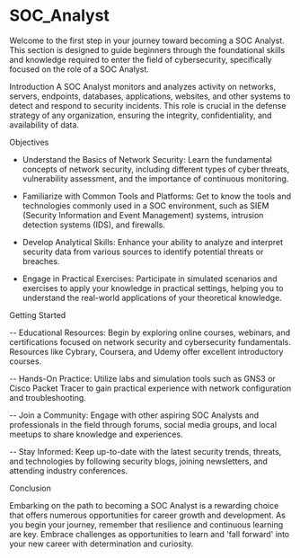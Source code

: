 # SOC_Analyst
Welcome to the first step in your journey toward becoming a SOC Analyst.
This section is designed to guide beginners through the foundational skills and knowledge required to enter the field of cybersecurity, specifically focused on the role of a SOC Analyst.

Introduction
A SOC Analyst monitors and analyzes activity on networks, servers, endpoints, databases, applications, websites, and other systems to detect and respond to security incidents.
This role is crucial in the defense strategy of any organization, ensuring the integrity, confidentiality, and availability of data.

Objectives

- Understand the Basics of Network Security: Learn the fundamental concepts of network security, including different types of cyber threats, vulnerability assessment, and the importance of continuous monitoring.

- Familiarize with Common Tools and Platforms: Get to know the tools and technologies commonly used in a SOC environment, such as SIEM (Security Information and Event Management) systems, intrusion detection systems (IDS), and firewalls.

- Develop Analytical Skills: Enhance your ability to analyze and interpret security data from various sources to identify potential threats or breaches.

- Engage in Practical Exercises: Participate in simulated scenarios and exercises to apply your knowledge in practical settings, helping you to understand the real-world applications of your theoretical knowledge.

Getting Started

-- Educational Resources: Begin by exploring online courses, webinars, and certifications focused on network security and cybersecurity fundamentals. Resources like Cybrary, Coursera, and Udemy offer excellent introductory courses.

-- Hands-On Practice: Utilize labs and simulation tools such as GNS3 or Cisco Packet Tracer to gain practical experience with network configuration and troubleshooting.

-- Join a Community: Engage with other aspiring SOC Analysts and professionals in the field through forums, social media groups, and local meetups to share knowledge and experiences.

-- Stay Informed: Keep up-to-date with the latest security trends, threats, and technologies by following security blogs, joining newsletters, and attending industry conferences.

Conclusion

Embarking on the path to becoming a SOC Analyst is a rewarding choice that offers numerous opportunities for career growth and development.
As you begin your journey, remember that resilience and continuous learning are key.
Embrace challenges as opportunities to learn and 'fall forward' into your new career with determination and curiosity.
